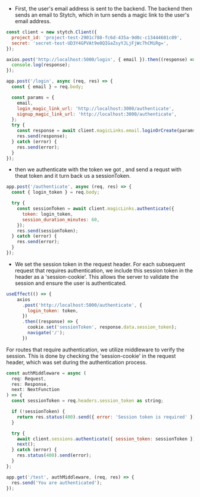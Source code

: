 - First, the user's email address is sent to the backend. The backend then sends an email to Stytch, which in turn sends a magic link to the user's email address.

```jsx
const client = new stytch.Client({
  project_id: 'project-test-2901c788-fc6d-435a-9d0c-c13444601c89',
  secret: 'secret-test-UD3Y4GPVAt9e0QIGaZsyYJLjFjWc7hCMiRg=',
});

axios.post('http://localhost:5000/login', { email }).then((response) => {
  console.log(response);
});

app.post('/login', async (req, res) => {
  const { email } = req.body;

  const params = {
    email,
    login_magic_link_url: 'http://localhost:3000/authenticate',
    signup_magic_link_url: 'http://localhost:3000/authenticate',
  };
  try {
    const response = await client.magicLinks.email.loginOrCreate(params);
    res.send(response);
  } catch (error) {
    res.send(error);
  }
});
```

- then we authenticate with the token we got , and send a requst with theat token and it turn back us a sessionToken.

```jsx
app.post('/authenticate', async (req, res) => {
  const { login_token } = req.body;

  try {
    const sessionToken = await client.magicLinks.authenticate({
      token: login_token,
      session_duration_minutes: 60,
    });
    res.send(sessionToken);
  } catch (error) {
    res.send(error);
  }
});
```

- We set the session token in the request header. For each subsequent request that requires authentication, we include this session token in the header as a 'session-cookie'. This allows the server to validate the session and ensure the user is authenticated.

```jsx
useEffect(() => {
    axios
      .post('http://localhost:5000/authenticate', {
        login_token: token,
      })
      .then((response) => {
        cookie.set('sessionToken', response.data.session_token);
        navigate('/');
      })

```

For routes that require authentication, we utilize middleware to verify the session. This is done by checking the 'session-cookie' in the request header, which was set during the authentication process.

```jsx
const authMiddleware = async (
  req: Request,
  res: Response,
  next: NextFunction
) => {
  const sessionToken = req.headers.session_token as string;

  if (!sessionToken) {
    return res.status(400).send({ error: 'Session token is required' });
  }

  try {
    await client.sessions.authenticate({ session_token: sessionToken });
    next();
  } catch (error) {
    res.status(400).send(error);
  }
};

app.get('/test', authMiddleware, (req, res) => {
  res.send('You are authenticated');
});
```
